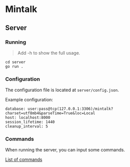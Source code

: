 # Mintalk


## Server

### Running
> Add -h to show the full usage.

~~~
cd server
go run .
~~~

### Configuration

The configuration file is located at `server/config.json`.

Example configuration:

~~~
database: user:pass@tcp(127.0.0.1:3306)/mintalk?charset=utf8mb4&parseTime=True&loc=Local
host: localhost:8000
session_lifetime: 1440
cleanup_interval: 5
~~~

### Commands

When running the server, you can input some commands.

[List of commands](COMMANDS.md)
